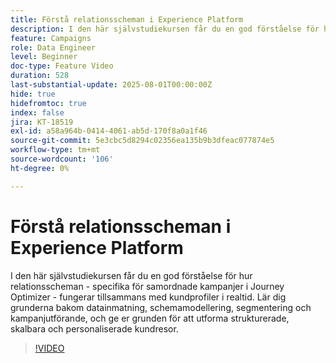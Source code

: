 ```yaml
---
title: Förstå relationsscheman i Experience Platform
description: I den här självstudiekursen får du en god förståelse för hur relationsscheman - specifika för samordnade kampanjer i Journey Optimizer - fungerar tillsammans med kundprofiler i realtid. Lär dig grunderna bakom datainmatning, schemamodellering, segmentering och kampanjutförande, och ge er grunden för att utforma strukturerade, skalbara och personaliserade kundresor.
feature: Campaigns
role: Data Engineer
level: Beginner
doc-type: Feature Video
duration: 528
last-substantial-update: 2025-08-01T00:00:00Z
hide: true
hidefromtoc: true
index: false
jira: KT-18519
exl-id: a58a964b-0414-4061-ab5d-170f8a0a1f46
source-git-commit: 5e3cbc5d8294c02356ea135b9b3dfeac077874e5
workflow-type: tm+mt
source-wordcount: '106'
ht-degree: 0%

---
```


# Förstå relationsscheman i Experience Platform

I den här självstudiekursen får du en god förståelse för hur relationsscheman - specifika för samordnade kampanjer i Journey Optimizer - fungerar tillsammans med kundprofiler i realtid. Lär dig grunderna bakom datainmatning, schemamodellering, segmentering och kampanjutförande, och ge er grunden för att utforma strukturerade, skalbara och personaliserade kundresor.

>[!VIDEO](https://video.tv.adobe.com/v/3470214/?learn=on&enablevpops)
